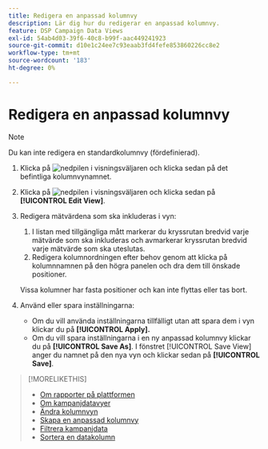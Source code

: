 ```yaml
---
title: Redigera en anpassad kolumnvy
description: Lär dig hur du redigerar en anpassad kolumnvy.
feature: DSP Campaign Data Views
exl-id: 54ab4d03-39f6-40c8-b99f-aac449241923
source-git-commit: d10e1c24ee7c93eaab3fd4fefe853860226cc8e2
workflow-type: tm+mt
source-wordcount: '183'
ht-degree: 0%

---
```


# Redigera en anpassad kolumnvy

>[!NOTE]
>
>Du kan inte redigera en standardkolumnvy (fördefinierad).

1. Klicka på ![nedpilen](/help/dsp/assets/chevron-down.png) i visningsväljaren och klicka sedan på det befintliga kolumnvynamnet.
1. Klicka på ![nedpilen](/help/dsp/assets/chevron-down.png) i visningsväljaren och klicka sedan på **[!UICONTROL Edit View]**.
1. Redigera mätvärdena som ska inkluderas i vyn:
   1. I listan med tillgängliga mått markerar du kryssrutan bredvid varje mätvärde som ska inkluderas och avmarkerar kryssrutan bredvid varje mätvärde som ska uteslutas.
   1. Redigera kolumnordningen efter behov genom att klicka på kolumnnamnen på den högra panelen och dra dem till önskade positioner.

   Vissa kolumner har fasta positioner och kan inte flyttas eller tas bort.

1. Använd eller spara inställningarna:

   * Om du vill använda inställningarna tillfälligt utan att spara dem i vyn klickar du på **[!UICONTROL Apply].**
   * Om du vill spara inställningarna i en ny anpassad kolumnvy klickar du på **[!UICONTROL Save As]**. I fönstret [!UICONTROL Save View] anger du namnet på den nya vyn och klickar sedan på **[!UICONTROL Save]**.

>[!MORELIKETHIS]
>
>* [Om rapporter på plattformen](campaign-reports-about.md)
>* [Om kampanjdatavyer](campaign-data-views-about.md)
>* [Ändra kolumnvyn](column-view-change.md)
>* [Skapa en anpassad kolumnvy](column-view-create.md)
>* [Filtrera kampanjdata](campaign-data-filter.md)
>* [Sortera en datakolumn](campaign-data-sort.md)

